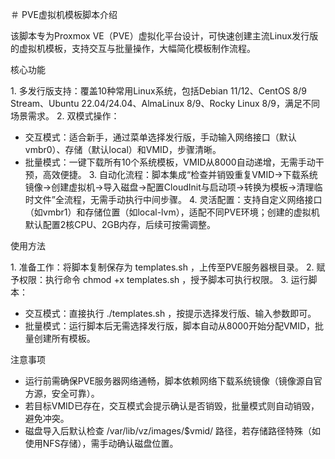 ＃ PVE虚拟机模板脚本介绍
 
该脚本专为Proxmox VE（PVE）虚拟化平台设计，可快速创建主流Linux发行版的虚拟机模板，支持交互与批量操作，大幅简化模板制作流程。
 
核心功能
 
1. 多发行版支持：覆盖10种常用Linux系统，包括Debian 11/12、CentOS 8/9 Stream、Ubuntu 22.04/24.04、AlmaLinux 8/9、Rocky Linux 8/9，满足不同场景需求。
2. 双模式操作：
- 交互模式：适合新手，通过菜单选择发行版，手动输入网络接口（默认vmbr0）、存储（默认local）和VMID，步骤清晰。
- 批量模式：一键下载所有10个系统模板，VMID从8000自动递增，无需手动干预，高效便捷。
3. 自动化流程：脚本集成“检查并销毁重复VMID→下载系统镜像→创建虚拟机→导入磁盘→配置CloudInit与启动项→转换为模板→清理临时文件”全流程，无需手动执行中间步骤。
4. 灵活配置：支持自定义网络接口（如vmbr1）和存储位置（如local-lvm），适配不同PVE环境；创建的虚拟机默认配置2核CPU、2GB内存，后续可按需调整。
 
使用方法
 
1. 准备工作：将脚本复制保存为 templates.sh ，上传至PVE服务器根目录。
2. 赋予权限：执行命令 chmod +x templates.sh ，授予脚本可执行权限。
3. 运行脚本：
- 交互模式：直接执行 ./templates.sh ，按提示选择发行版、输入参数即可。
- 批量模式：运行脚本后无需选择发行版，脚本自动从8000开始分配VMID，批量创建所有模板。
 
注意事项
 
- 运行前需确保PVE服务器网络通畅，脚本依赖网络下载系统镜像（镜像源自官方源，安全可靠）。
- 若目标VMID已存在，交互模式会提示确认是否销毁，批量模式则自动销毁，避免冲突。
- 磁盘导入后默认检查 /var/lib/vz/images/$vmid/ 路径，若存储路径特殊（如使用NFS存储），需手动确认磁盘位置。
 
